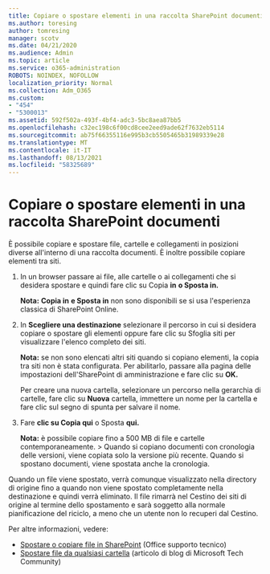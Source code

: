 ```yaml
---
title: Copiare o spostare elementi in una raccolta SharePoint documenti
ms.author: toresing
author: tomresing
manager: scotv
ms.date: 04/21/2020
ms.audience: Admin
ms.topic: article
ms.service: o365-administration
ROBOTS: NOINDEX, NOFOLLOW
localization_priority: Normal
ms.collection: Adm_O365
ms.custom:
- "454"
- "5300013"
ms.assetid: 592f502a-493f-4bf4-adc3-5bc8aea87bb5
ms.openlocfilehash: c32ec198c6f00cd8cee2eed9ade62f7632eb5114
ms.sourcegitcommit: ab75f66355116e995b3cb5505465b31989339e28
ms.translationtype: MT
ms.contentlocale: it-IT
ms.lasthandoff: 08/13/2021
ms.locfileid: "58325689"
---
```

# <a name="copy-or-move-items-in-a-sharepoint-document-library"></a>Copiare o spostare elementi in una raccolta SharePoint documenti

È possibile copiare e spostare file, cartelle e collegamenti in posizioni diverse all'interno di una raccolta documenti. È inoltre possibile copiare elementi tra siti. 
  
1. In un browser passare ai file, alle cartelle o ai collegamenti che si desidera spostare e quindi fare clic su Copia **in** **o Sposta in.**

    **Nota:** **Copia in** **e Sposta in** non sono disponibili se si usa l'esperienza classica di SharePoint Online.
  
2. In **Scegliere una destinazione** selezionare il percorso in cui si desidera copiare o spostare gli elementi oppure fare clic su Sfoglia siti per visualizzare l'elenco completo dei siti. 

    **Nota:** se non sono elencati altri siti quando si copiano elementi, la copia tra siti non è stata configurata. Per abilitarlo, passare alla pagina delle impostazioni dell'SharePoint di amministrazione e fare clic su **OK.**
  
    Per creare una nuova cartella, selezionare un percorso nella gerarchia di cartelle, fare clic su **Nuova** cartella, immettere un nome per la cartella e fare clic sul segno di spunta per salvare il nome.

3. Fare **clic su Copia qui** o Sposta **qui.**

    **Nota:** è possibile copiare fino a 500 MB di file e cartelle contemporaneamente. > Quando si copiano documenti con cronologia delle versioni, viene copiata solo la versione più recente. Quando si spostano documenti, viene spostata anche la cronologia.
  
 Quando un file viene spostato, verrà comunque visualizzato nella directory di origine fino a quando non viene spostato completamente nella destinazione e quindi verrà eliminato. Il file rimarrà nel Cestino dei siti di origine al termine dello spostamento e sarà soggetto alla normale pianificazione del riciclo, a meno che un utente non lo recuperi dal Cestino.

Per altre informazioni, vedere:

 - [Spostare o copiare file in SharePoint](https://support.office.com/article/move-or-copy-files-in-sharepoint-00e2f483-4df3-46be-a861-1f5f0c1a87bc) (Office supporto tecnico)
 - [Spostare file da qualsiasi cartella](https://techcommunity.microsoft.com/t5/Microsoft-SharePoint-Blog/Now-move-files-anywhere-in-Office-365-SharePoint-and-OneDrive/ba-p/146973) (articolo di blog di Microsoft Tech Community)  